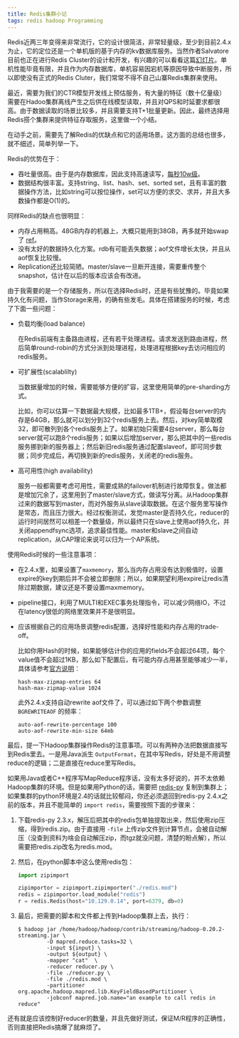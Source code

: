 ```yaml
---
title: Redis集群小记
tags: redis hadoop Programming
---
```


Redis近两三年变得来非常流行，它的设计很简洁，非常轻量级，至少到目前2.4.x为止，它的定位还是一个单机版的基于内存的kv数据库服务。当然作者Salvatore目前也正在进行Redis Cluster的设计和开发，有兴趣的可以看看这篇[幻灯片](http://redis.io/presentation/Redis_Cluster.pdf)。单机性能毕竟有限，并且作为内存数据库，单机容易因宕机等原因导致中断服务，所以即使没有正式的Redis Cluter，我们常常不得不自己山寨Redis集群来使用。

最近，需要为我们的CTR模型开发线上预估服务，有大量的特征（数十亿量级）需要在Hadoo集群离线产生之后供在线模型读取，并且对QPS和时延要求都很高。由于数据读取的场景比较多，并且需要支持T+1批量更新。因此，最终选择用Redis搭个集群来提供特征存取服务，这里做一个小结。

在动手之前，需要先了解Redis的优缺点和它的适用场景。这方面的总结也很多，就不细述，简单列举一下。

Redis的优势在于：

- 吞吐量很高。由于是内存数据库，因此支持高速读写，[每秒10w级](http://redis.io/topics/benchmarks)。
- 数据结构很丰富。支持string、list、hash、set、sorted set，且有丰富的数据操作方法，比如string可以按位操作，set可以方便的求交、求并，并且大多数操作都是O(1)的。

同样Redis的缺点也很明显：

- 内存占用稍高。48GB内存的机器上，大概只能用到38GB，再多就开始swap了 [ref](http://www.slideshare.net/mysqlops/redis-9806617)。
- 没有太好的数据持久化方案。rdb有可能丢失数据；aof文件增长太快，并且从aof恢复比较慢。
- Replication还比较简陋。master/slave一旦断开连接，需要重传整个snapshot，估计在以后的版本应该会有改进。

由于我需要的是一个存储服务，所以在选择Redis时，还是有些犹豫的。毕竟如果持久化有问题，当作Storage来用，的确有些发毛。具体在搭建服务的时候，考虑了下面一些问题：

-   负载均衡(load balance)

    在Redis前端有主备路由进程，还有若干处理进程。请求发送到路由进程，然后简单round-robin的方式分派到处理进程，处理进程根据key去访问相应的redis服务。

-   可扩展性(scalablilty)

    当数据量增加的时候，需要能够方便的扩容，这里使用简单的pre-sharding方式。

    比如，你可以估算一下数据最大规模，比如最多1TB+，假设每台server的内存是64GB，那么就可以划分到32个redis服务上去。然后，对key简单取模32，即可散列到各个redis服务上了。如果初始只需要4台server，那么每台server就可以跑8个redis服务；如果以后增加server，那么把其中的一些redis服务挪到新的服务器上；然后新旧redis服务通过配置slaveof，即可同步数据；同步完成后，再切换到新的redis服务，关闭老的redis服务。

-   高可用性(high availability)

    服务一般都需要考虑可用性，需要成熟的failover机制进行故障恢复。做法都是增加冗余了，这里用到了master/slave方式，做读写分离。从Hadoop集群过来的数据写到master，而对外服务从slave读取数据。在这个服务里写操作是常态，而且压力很大。经过权衡测试，发觉master是否持久化，reducer的运行时间居然可以相差一个数量级，所以最终只在slave上使用aof持久化，并关闭appendfsync选项，追求最佳性能。master和slave之间自动replication，从CAP理论来说可以归为一个AP系统。

使用Redis时候的一些注意事项：

-   在2.4.x里，如果设置了`maxmemory`，那么当内存占用没有达到极值时，设置expire的key到期后并不会被立即删除；所以，如果期望利用expire让redis清除过期数据，建议还是不要设置maxmemory。
-   pipeline接口，利用了MULTI和EXEC事务处理指令，可以减少网络IO，不过在latency很低的网络里效果并不是很明显。
-   应该根据自己的应用场景调整redis配置，选择好性能和内存占用的trade-off。

    比如你用Hash的时候，如果能够估计你的应用的fields不会超过64项，每个value值不会超过1KB，那么如下配置后，有可能内存占用甚至能够减少一半，具体请参考[官方说明](http://redis.io/topics/memory-optimization)：

        hash-max-zipmap-entries 64
        hash-max-zipmap-value 1024

    此外2.4.x支持自动rewrite aof文件了，可以通过如下两个参数调整 `BGREWRITEAOF` 的频率：

        auto-aof-rewrite-percentage 100
        auto-aof-rewrite-min-size 64mb

最后，提一下Hadoop集群操作Redis的注意事项。可以有两种办法把数据直接写到Redis里去。一是用Java派生 `OutputFormat`，在其中写Redis，好处是不用调整reduce的逻辑；二是直接在reduce里写Redis。

如果用Java或者C++程序写MapReduce程序话，没有太多好说的，并不太依赖Hadoop集群的环境。但是如果用Python的话，需要把 [redis-py](https://github.com/andymccurdy/redis-py) 复制到集群上；如果集群的python环境是2.4的话就比较郁闷，你还必须退回到redis-py 2.4.x之前的版本，并且不能简单的 `import redis`，需要按照下面的步骤来：

1.  下载redis-py 2.3.x，解压后把其中的redis包单独提取出来，然后使用zip压缩，得到redis.zip。由于直接用 `-file` 上传zip文件到计算节点，会被自动解压（没查到资料为啥会自动解压zip，而tgz就没问题，清楚的盼点解），所以需要把redis.zip改名为redis.mod。

2.  然后，在python脚本中这么使用redis包：

    ```python
    import zipimport

    zipimportor = zipimport.zipimporter("./redis.mod")
    redis = zipimportor.load_module("redis")
    r = redis.Redis(host="10.129.0.14", port=6379, db=0)
    ```

3.  最后，把需要的脚本和文件都上传到Hadoop集群上去，执行：

        $ hadoop jar /home/hadoop/hadoop/contrib/streaming/hadoop-0.20.2-streaming.jar \
                 -D mapred.reduce.tasks=32 \
                 -input ${input} \
                 -output ${output} \
                 -mapper "cat"  \
                 -reducer reducer.py \
                 -file ./reducer.py \
                 -file ./redis.mod \
                 -partitioner org.apache.hadoop.mapred.lib.KeyFieldBasedPartitioner \
                 -jobconf mapred.job.name="an example to call redis in reduce"

还有就是应该控制好reducer的数量，并且先做好测试，保证M/R程序的正确性，否则直接把Redis搞爆了就麻烦了。

